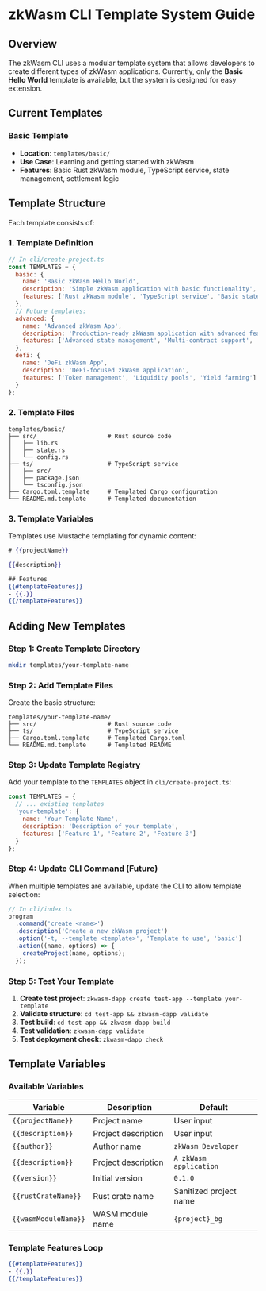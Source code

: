 # zkWasm CLI Template System Guide

## Overview

The zkWasm CLI uses a modular template system that allows developers to create different types of zkWasm applications. Currently, only the **Basic Hello World** template is available, but the system is designed for easy extension.

## Current Templates

### Basic Template
- **Location**: `templates/basic/`
- **Use Case**: Learning and getting started with zkWasm
- **Features**: Basic Rust zkWasm module, TypeScript service, state management, settlement logic

## Template Structure

Each template consists of:

### 1. Template Definition
```javascript
// In cli/create-project.ts
const TEMPLATES = {
  basic: {
    name: 'Basic zkWasm Hello World',
    description: 'Simple zkWasm application with basic functionality',
    features: ['Rust zkWasm module', 'TypeScript service', 'Basic state management', 'Settlement logic']
  },
  // Future templates:
  advanced: {
    name: 'Advanced zkWasm App',
    description: 'Production-ready zkWasm application with advanced features',
    features: ['Advanced state management', 'Multi-contract support', 'Optimized performance']
  },
  defi: {
    name: 'DeFi zkWasm App',
    description: 'DeFi-focused zkWasm application',
    features: ['Token management', 'Liquidity pools', 'Yield farming']
  }
};
```

### 2. Template Files
```
templates/basic/
├── src/                    # Rust source code
│   ├── lib.rs
│   ├── state.rs
│   └── config.rs
├── ts/                     # TypeScript service
│   ├── src/
│   ├── package.json
│   └── tsconfig.json
├── Cargo.toml.template     # Templated Cargo configuration
└── README.md.template      # Templated documentation
```

### 3. Template Variables
Templates use Mustache templating for dynamic content:

```mustache
# {{projectName}}

{{description}}

## Features
{{#templateFeatures}}
- {{.}}
{{/templateFeatures}}
```

## Adding New Templates

### Step 1: Create Template Directory
```bash
mkdir templates/your-template-name
```

### Step 2: Add Template Files
Create the basic structure:
```
templates/your-template-name/
├── src/                    # Rust source code
├── ts/                     # TypeScript service  
├── Cargo.toml.template     # Templated Cargo.toml
└── README.md.template      # Templated README
```

### Step 3: Update Template Registry
Add your template to the `TEMPLATES` object in `cli/create-project.ts`:

```javascript
const TEMPLATES = {
  // ... existing templates
  'your-template': {
    name: 'Your Template Name',
    description: 'Description of your template',
    features: ['Feature 1', 'Feature 2', 'Feature 3']
  }
};
```

### Step 4: Update CLI Command (Future)
When multiple templates are available, update the CLI to allow template selection:

```javascript
// In cli/index.ts
program
  .command('create <name>')
  .description('Create a new zkWasm project')
  .option('-t, --template <template>', 'Template to use', 'basic')
  .action((name, options) => {
    createProject(name, options);
  });
```

### Step 5: Test Your Template
1. **Create test project**: `zkwasm-dapp create test-app --template your-template`
2. **Validate structure**: `cd test-app && zkwasm-dapp validate`
3. **Test build**: `cd test-app && zkwasm-dapp build`
4. **Test validation**: `zkwasm-dapp validate`
5. **Test deployment check**: `zkwasm-dapp check`

## Template Variables

### Available Variables
| Variable | Description | Default |
|----------|-------------|---------|
| `{{projectName}}` | Project name | User input |
| `{{description}}` | Project description | User input |
| `{{author}}` | Author name | `zkWasm Developer` |
| `{{description}}` | Project description | `A zkWasm application` |
| `{{version}}` | Initial version | `0.1.0` |
| `{{rustCrateName}}` | Rust crate name | Sanitized project name |
| `{{wasmModuleName}}` | WASM module name | `{project}_bg` |

### Template Features Loop
```mustache
{{#templateFeatures}}
- {{.}}
{{/templateFeatures}}
```